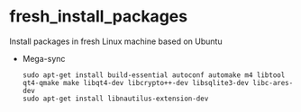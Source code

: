 # fresh_install_packages
Install packages in fresh Linux machine based on Ubuntu
* Mega-sync

  ```
  sudo apt-get install build-essential autoconf automake m4 libtool qt4-qmake make libqt4-dev libcrypto++-dev libsqlite3-dev libc-ares-dev
  sudo apt-get install libnautilus-extension-dev
  ```

